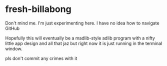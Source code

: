 # fresh-billabong
Don't mind me. I'm just experimenting here. I have no idea how to navigate GitHub

Hopefully this will eventually be a madlib-style adlib program with a nifty little 
app design and all that jaz but right now it is just running in the terminal window.

pls don't commit any crimes with it
